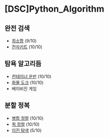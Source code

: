 # [DSC]Python_Algorithm

## 완전 검색

- [최소합](5188_김동영.py) (9/10)
- [전자키트](5189_김동영.py) (10/10)

## 탐욕 알고리듬

- [컨테이너 운반](5201_김동영.py) (10/10)
- [화물 도크](5202_김동영.py) (10/10)
- 베이비진 게임

## 분할 정복

- [병합 정렬](5204_김동영.py) (10/10)
- [퀵 정렬](5205_김동영.py) (10/10)
- [이진 탐색](5207_김동영.py) (5/10)
